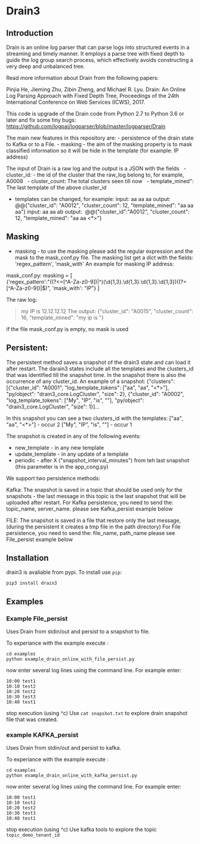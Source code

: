 # Drain3
## Introduction

Drain is an online log parser that can parse logs into structured events in a streaming and timely manner. It employs a parse tree with fixed depth to guide the log group search process, which effectively avoids constructing a very deep and unbalanced tree.

Read more information about Drain from the following papers:

Pinjia He, Jieming Zhu, Zibin Zheng, and Michael R. Lyu. Drain: An Online Log Parsing Approach with Fixed Depth Tree, Proceedings of the 24th International Conference on Web Services (ICWS), 2017.


This code is upgrade of the Drain code from Python 2.7 to Python 3.6 or later and fix some tiny bugs:
https://github.com/logpai/logparser/blob/master/logparser/Drain

The main new features in this repository are:
     - persistence of the drain state to Kafka or to a File.
     - masking - the aim of the masking property is to mask classified information so it will be hide in the template (for example: IP address)

The input of Drain is a raw log and the output is a JSON with the fields
  - cluster_id: - the id of the cluster that the raw_log belong to, for example, A0008
  - cluster_count: The total clusters seen till now
  - template_mined": The last template of the above cluster_id


- templates can be changed, for example:
input: aa aa aa
output: @@{"cluster_id": "A0012", "cluster_count": 12, "template_mined": "aa aa aa"}
input: aa aa ab
output:  @@{"cluster_id":"A0012", "cluster_count": 12, "template_mined": "aa aa <\*>"}

## Masking
- masking - to use the masking please add the regular expression and the mask to the mask_conf.py file.
The masking list get a dict with the fields: 'regex_pattern', 'mask_with'
An example for masking IP address:

mask_conf.py:
 masking = [\
    {'regex_pattern':"((?<=[^A-Za-z0-9])|^)(\d{1,3}\.\d{1,3}\.\d{1,3}\.\d{1,3})((?=[^A-Za-z0-9])|$)",  'mask_with': "IP"}
]

The raw log: 
> my IP is 12.12.12.12
The output: 
{"cluster_id": "A0015", "cluster_count": 16, "template_mined": "my ip is <IP>"}

if the file mask_conf.py is empty, no mask is used


## Persistent:
The persistent method saves a snapshot of the drain3 state and can load it after restart.
The darain3 states include all the templates and the clusters_id that was identified till the snapshot time.
In the snapshot there is also the occurrence of any cluster_id.
An example of a snapshot:
{"clusters": [{"cluster_id": "A0001", "log_template_tokens": ["aa", "aa", "<\*>"], "py/object": "drain3_core.LogCluster", "size": 2}, {"cluster_id": "A0002", "log_template_tokens": ["My", "IP", "is", "<IP>"], "py/object": "drain3_core.LogCluster", "size": 1}]...

In this snapshot you can see a two clusters_id with the templates:
["aa", "aa", "<\*>"] - occur 2
["My", "IP", "is", "<IP>"] - occur 1


The snapshot is created in any of the following events:
- new_template - in any new template
- update_template - in any update of a template
- periodic - after X ("snapshot_interval_minutes") from teh last snapshot (this parameter is in the app_cong.py)


We support two persistence methods:

Kafka: The snapshot is saved in a topic that should be used only for the snapshots - the last message in this topic is the last snapshot that will be uploaded after restart.
For Kafka persistence, you need to send the: topic_name, server_name. please see Kafka_persist example below

FILE: The snapshot is saved in a file that restore only the last message, (during the persistent it creates a tmp file in the path directory)
For File persistence, you need to send the: file_name, path_name  please see File_persist example below

## Installation

drain3 is avaliable from pypi. To install use `pip`:

```pip3 install drain3```




## Examples

### Example File_persist

Uses Drain from stdin/out and persist to a snapshot to file.

To experiance with the example execute :

```
cd examples
python example_drain_online_with_file_persist.py
```

now enter several log lines using the command line. For example enter:

```
10:00 test1
10:10 test2
10:20 test2
10:30 test3
10:40 test1
```

stop execution (using ^c) 
Use `cat snapshot.txt` to explore drain snapshot file that was created.

### example KAFKA_persist

Uses Drain from stdin/out and persist to kafka.

To experiance with the example execute :

```
cd examples
python example_drain_online_with_kafka_persist.py
```

now enter several log lines using the command line. For example enter:

```
10:00 test1
10:10 test2
10:20 test2
10:30 test3
10:40 test1
```

stop execution (using ^c) 
Use kafka tools to explore the topic `topic_demo_tenant_id`





